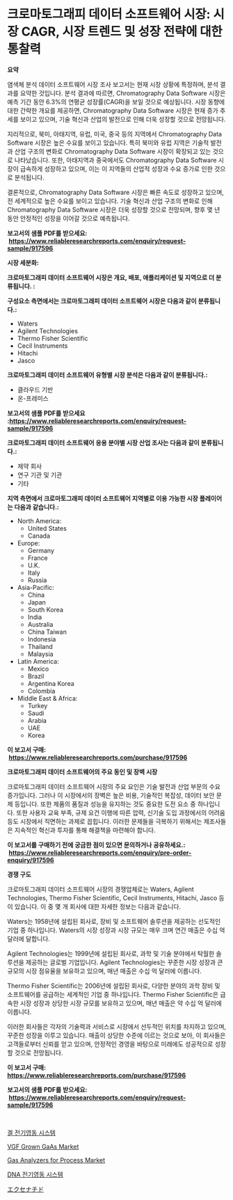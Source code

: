 <p><h1>크로마토그래피 데이터 소프트웨어 시장: 시장 CAGR, 시장 트렌드 및 성장 전략에 대한 통찰력</h1></p><p><strong>요약</strong></p>
<p><p>염색체 분석 데이터 소프트웨어 시장 조사 보고서는 현재 시장 상황에 특정하며, 분석 결과를 요약한 것입니다. 분석 결과에 따르면, Chromatography Data Software 시장은 예측 기간 동안 6.3%의 연평균 성장률(CAGR)을 보일 것으로 예상됩니다. 시장 동향에 대한 간략한 개요를 제공하면, Chromatography Data Software 시장은 현재 증가 추세를 보이고 있으며, 기술 혁신과 산업의 발전으로 인해 더욱 성장할 것으로 전망됩니다.</p><p>지리적으로, 북미, 아태지역, 유럽, 미국, 중국 등의 지역에서 Chromatography Data Software 시장은 높은 수요를 보이고 있습니다. 특히 북미와 유럽 지역은 기술적 발전과 산업 구조의 변화로 Chromatography Data Software 시장이 확장되고 있는 것으로 나타났습니다. 또한, 아태지역과 중국에서도 Chromatography Data Software 시장이 급속하게 성장하고 있으며, 이는 이 지역들의 산업적 성장과 수요 증가로 인한 것으로 분석됩니다.</p><p>결론적으로, Chromatography Data Software 시장은 빠른 속도로 성장하고 있으며, 전 세계적으로 높은 수요를 보이고 있습니다. 기술 혁신과 산업 구조의 변화로 인해 Chromatography Data Software 시장은 더욱 성장할 것으로 전망되며, 향후 몇 년 동안 안정적인 성장을 이어갈 것으로 예측됩니다.</p></p>
<p><strong>보고서의 샘플 PDF를 받으세요: &nbsp;<a href="https://www.reliableresearchreports.com/enquiry/request-sample/917596">https://www.reliableresearchreports.com/enquiry/request-sample/917596</a></strong></p>
<p><strong>시장 세분화:</strong></p>
<p><strong> 크로마토그래피 데이터 소프트웨어 시장은 개요, 배포, 애플리케이션 및 지역으로 더 분류됩니다. :</strong></p>
<p><strong>구성요소 측면에서는 크로마토그래피 데이터 소프트웨어 시장은 다음과 같이 분류됩니다.:</strong></p>
<p><ul><li>Waters</li><li>Agilent Technologies</li><li>Thermo Fisher Scientific</li><li>Cecil Instruments</li><li>Hitachi</li><li>Jasco</li></ul></p>
<p><strong> 크로마토그래피 데이터 소프트웨어 유형별 시장 분석은 다음과 같이 분류됩니다.:</strong></p>
<p><ul><li>클라우드 기반</li><li>온-프레미스</li></ul></p>
<p><strong>보고서의 샘플 PDF를 받으세요 :<a href="https://www.reliableresearchreports.com/enquiry/request-sample/917596">https://www.reliableresearchreports.com/enquiry/request-sample/917596</a></strong></p>
<p><strong> 크로마토그래피 데이터 소프트웨어 응용 분야별 시장 산업 조사는 다음과 같이 분류됩니다.:</strong></p>
<p><ul><li>제약 회사</li><li>연구 기관 및 기관</li><li>기타</li></ul></p>
<p><strong>지역 측면에서 크로마토그래피 데이터 소프트웨어 지역별로 이용 가능한 시장 플레이어는 다음과 같습니다.:</strong></p>
<p><ul>
    <li>
        North America:
        <ul>
            <li>United States</li>
            <li>Canada</li>
        </ul>
    </li>
    <li>
        Europe:
        <ul>
            <li>Germany</li>
            <li>France</li>
            <li>U.K.</li>
            <li>Italy</li>
            <li>Russia</li>
        </ul>
    </li>
    <li>
        Asia-Pacific:
        <ul>
            <li>China</li>
            <li>Japan</li>
            <li>South Korea</li>
            <li>India</li>
            <li>Australia</li>
            <li>China Taiwan</li>
            <li>Indonesia</li>
            <li>Thailand</li>
            <li>Malaysia</li>
        </ul>
    </li>
    <li>
        Latin America:
        <ul>
            <li>Mexico</li>
            <li>Brazil</li>
            <li>Argentina Korea</li>
            <li>Colombia</li>
        </ul>
    </li>
    <li>
        Middle East & Africa:
        <ul>
            <li>Turkey</li>
            <li>Saudi</li>
            <li>Arabia</li>
            <li>UAE</li>
            <li>Korea</li>
        </ul>
    </li>
    </ul></p>
<p><strong>이 보고서 구매: &nbsp;<a href="https://www.reliableresearchreports.com/purchase/917596">https://www.reliableresearchreports.com/purchase/917596</a></strong></p>
<p><strong>크로마토그래피 데이터 소프트웨어의 주요 동인 및 장벽 시장</strong></p>
<p><p>크로마토그래피 데이터 소프트웨어 시장의 주요 요인은 기술 발전과 산업 부문의 수요 증가입니다. 그러나 이 시장에서의 장벽은 높은 비용, 기술적인 복잡성, 데이터 보안 문제 등입니다. 또한 제품의 품질과 성능을 유지하는 것도 중요한 도전 요소 중 하나입니다. 또한 사용자 교육 부족, 규제 요건 이행에 따른 압력, 신기술 도입 과정에서의 어려움 등도 시장에서 직면하는 과제로 꼽힙니다. 이러한 문제들을 극복하기 위해서는 제조사들은 지속적인 혁신과 투자를 통해 해결책을 마련해야 합니다.</p></p>
<p><strong>이 보고서를 구매하기 전에 궁금한 점이 있으면 문의하거나 공유하세요.: &nbsp;<a href="https://www.reliableresearchreports.com/enquiry/pre-order-enquiry/917596">https://www.reliableresearchreports.com/enquiry/pre-order-enquiry/917596</a></strong></p>
<p><strong>경쟁 구도</strong></p>
<p><p>크로마토그래피 데이터 소프트웨어 시장의 경쟁업체로는 Waters, Agilent Technologies, Thermo Fisher Scientific, Cecil Instruments, Hitachi, Jasco 등이 있습니다. 이 중 몇 개 회사에 대한 자세한 정보는 다음과 같습니다.</p><p>Waters는 1958년에 설립된 회사로, 장비 및 소프트웨어 솔루션을 제공하는 선도적인 기업 중 하나입니다. Waters의 시장 성장과 시장 규모는 매우 크며 연간 매출은 수십 억 달러에 달합니다.</p><p>Agilent Technologies는 1999년에 설립된 회사로, 과학 및 기술 분야에서 탁월한 솔루션을 제공하는 글로벌 기업입니다. Agilent Technologies는 꾸준한 시장 성장과 큰 규모의 시장 점유율을 보유하고 있으며, 매년 매출은 수십 억 달러에 이릅니다.</p><p>Thermo Fisher Scientific는 2006년에 설립된 회사로, 다양한 분야의 과학 장비 및 소프트웨어를 공급하는 세계적인 기업 중 하나입니다. Thermo Fisher Scientific은 급속한 시장 성장과 상당한 시장 규모를 보유하고 있으며, 매년 매출은 약 수십 억 달러에 이릅니다.</p><p>이러한 회사들은 각자의 기술력과 서비스로 시장에서 선두적인 위치를 차지하고 있으며, 꾸준한 성장을 이루고 있습니다. 매출이 상당한 수준에 이르는 것으로 보아, 이 회사들은 고객들로부터 신뢰를 얻고 있으며, 안정적인 경영을 바탕으로 미래에도 성공적으로 성장할 것으로 전망됩니다.</p></p>
<p><strong>이 보고서 구매: &nbsp; <a href="https://www.reliableresearchreports.com/purchase/917596">https://www.reliableresearchreports.com/purchase/917596</a></strong></p>
<p><strong>보고서의 샘플 PDF를 받으세요: &nbsp;<a href="https://www.reliableresearchreports.com/enquiry/request-sample/917596">https://www.reliableresearchreports.com/enquiry/request-sample/917596</a></strong><strong></strong></p>
<p>&nbsp;</p>
<p><p><a href="https://github.com/trmesnao7959541/Market-Research-Report-List-1/blob/main/1419937183440.md">겔 전기영동 시스템</a></p><p><a href="https://github.com/bmorecock/Market-Research-Report-List-2/blob/main/vgf-grown-gaas-market.md">VGF Grown GaAs Market</a></p><p><a href="https://issuu.com/reportprime-2/docs/gas-analyzers-for-process-market-size-2030.pptx">Gas Analyzers for Process Market</a></p><p><a href="https://github.com/vsn7qpua81q/Market-Research-Report-List-1/blob/main/6736236183441.md">DNA 전기영동 시스템</a></p><p><a href="https://github.com/xnljig2898992/Market-Research-Report-List-1/blob/main/6734262183381.md">エクセナチド</a></p></p>